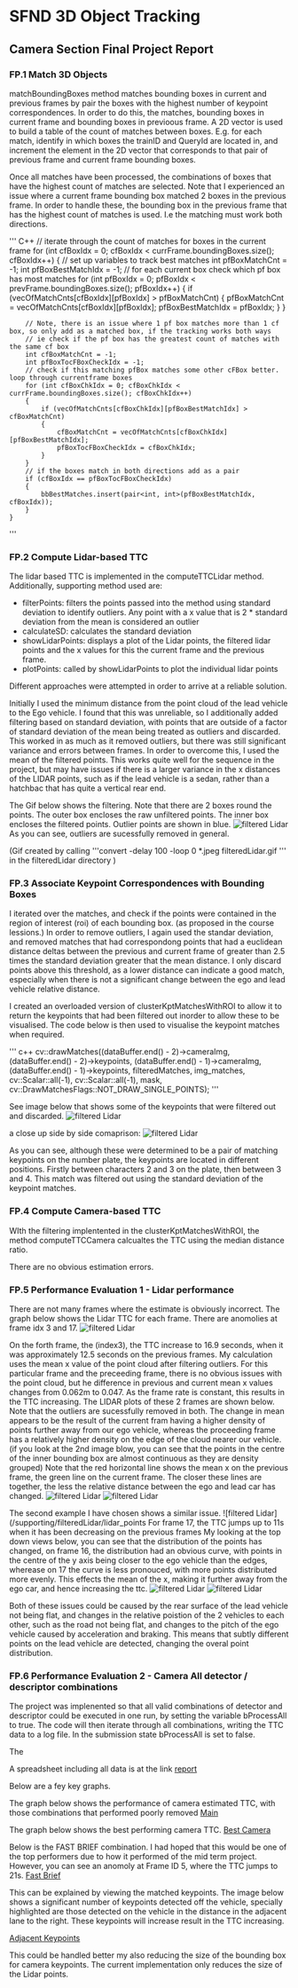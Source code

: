 # SFND 3D Object Tracking

## Camera Section Final Project Report

### FP.1 Match 3D Objects

matchBoundingBoxes method matches bounding boxes in current and previous frames by pair the boxes with the highest number of keypoint correspondences.
In order to do this, the matches, bounding boxes in current frame and bounding boxes in previoous frame. A 2D vector is used to build a table of the count of matches between boxes. E.g. for each match, identify in which boxes the trainID and QueryId are located in, and increment the element in the 2D vector that corresponds to that pair of previous frame and current frame bounding boxes.

Once all matches have been processed, the combinations of boxes that have the highest count of matches are selected. Note that I experienced an issue where a current frame bounding box matched 2 boxes in the previous frame. In order to handle these, the bounding box in the previous frame that has the highest count of matches is used. I.e the matching must work both directions.

''' C++
    // iterate through the count of matches for boxes in the current frame
    for (int cfBoxIdx = 0; cfBoxIdx < currFrame.boundingBoxes.size(); cfBoxIdx++)
    {
        // set up variables to track best matches
        int pfBoxMatchCnt = -1;
        int pfBoxBestMatchIdx = -1;
        // for each current box check which pf box has most matches
        for (int pfBoxIdx = 0; pfBoxIdx < prevFrame.boundingBoxes.size(); pfBoxIdx++)
        {
            if (vecOfMatchCnts[cfBoxIdx][pfBoxIdx] > pfBoxMatchCnt)
            {
                pfBoxMatchCnt = vecOfMatchCnts[cfBoxIdx][pfBoxIdx];
                pfBoxBestMatchIdx = pfBoxIdx;
            }
        }

        // Note, there is an issue where 1 pf box matches more than 1 cf box, so only add as a matched box, if the tracking works both ways
        // ie check if the pf box has the greatest count of matches with the same cf box
        int cfBoxMatchCnt = -1;
        int pfBoxTocFBoxCheckIdx = -1;
        // check if this matching pfBox matches some other cFBox better. loop through currentframe boxes
        for (int cfBoxChkIdx = 0; cfBoxChkIdx < currFrame.boundingBoxes.size(); cfBoxChkIdx++)
        {
            if (vecOfMatchCnts[cfBoxChkIdx][pfBoxBestMatchIdx] > cfBoxMatchCnt)
            {
                cfBoxMatchCnt = vecOfMatchCnts[cfBoxChkIdx][pfBoxBestMatchIdx];
                pfBoxTocFBoxCheckIdx = cfBoxChkIdx;
            }
        }
        // if the boxes match in both directions add as a pair
        if (cfBoxIdx == pfBoxTocFBoxCheckIdx)
        {
            bbBestMatches.insert(pair<int, int>(pfBoxBestMatchIdx, cfBoxIdx));
        }
    }        
'''

### FP.2 Compute Lidar-based TTC

The lidar based TTC is implemented in the computeTTCLidar method.
Additionally, supporting method used are:

* filterPoints: filters the points passed into the method using standard deviation to identify outliers. Any point with a x value that is 2 * standard deviation from the mean is considered an outlier
* calculateSD: calculates the standard deviation
* showLidarPoints: displays a plot of the Lidar points, the filtered lidar points and the x values for this the current frame and the previous frame.
* plotPoints: called by showLidarPoints to plot the individual lidar points

Different approaches were attempted in order to arrive at a reliable solution. 

Initially I used the minimum distance from the point cloud of the lead vehicle to the Ego vehicle. I found that this was unreliable, so I additionally added filtering based on standard deviation, with points that are outside of a factor of standard deviation of the mean being treated as outliers and discarded.
This worked in as much as it removed outliers, but there was still significant variance and errors between frames. 
In order to overcome this, I used the mean of the filtered points. This works quite well for the sequence in the project, but may have issues if there is a larger variance in the x distances of the LIDAR points, such as if the lead vehicle is a sedan, rather than a hatchbac that has quite a vertical rear end.

The Gif below shows the filtering.
Note that there are 2 boxes round the points. The outer box encloses the raw unfiltered points. The inner box encloses the filtered points. Outlier points are shown in blue.
![filtered Lidar](/supporting/filteredLidar/filteredLidar.gif)
As you can see, outliers are sucessfully removed in general.

(Gif created by calling 
'''convert -delay 100 -loop 0 *.jpeg filteredLidar.gif
'''
 in the filteredLidar directory )



### FP.3 Associate Keypoint Correspondences with Bounding Boxes

I iterated over the matches, and check if the points were contained in the region of interest (roi) of each bounding box.
(as proposed in the course lessions.)
In order to remove outliers, I again used the standar deviation, and removed matches that had correspondong points that had a euclidean distance deltas between the previous and current frame of greater than 2.5 times the standard deviation greater that the mean distance.
I only discard points above this threshold, as a lower distance can indicate a good match, especially when there is not a significant change between the ego and lead vehicle relative distance.

I created an overloaded version of clusterKptMatchesWithROI to allow it to return the keypoints that had been filtered out inorder to allow these to be visualised. The code below is then used to visualise the keypoint matches when required.

''' c++
cv::drawMatches((dataBuffer.end() - 2)->cameraImg, (dataBuffer.end() - 2)->keypoints, (dataBuffer.end() - 1)->cameraImg, (dataBuffer.end() - 1)->keypoints, filteredMatches, img_matches, cv::Scalar::all(-1), cv::Scalar::all(-1), mask, cv::DrawMatchesFlags::NOT_DRAW_SINGLE_POINTS);
'''

See image below that shows some of the keypoints that were filtered out and discarded.
![filtered Lidar](/supporting/discarded_kpts.png)

a close up side by side comaprison:
![filtered Lidar](/supporting/discarded_kpts_closeup.png)

As you can see, although these were determined to be a pair of matching keypoints on the number plate, the keypoints are located in different positions. Firstly between characters 2 and 3 on the plate, then between 3 and 4. This match was filtered out using the standard deviation of the keypoint matches.


### FP.4 Compute Camera-based TTC

WIth the filtering implentented in the clusterKptMatchesWithROI, the method computeTTCCamera calcualtes the TTC using the median distance ratio.

There are no obvious estimation errors.

### FP.5 Performance Evaluation 1 - Lidar performance

There are not many frames where the estimate is obviously incorrect.
The graph below shows the Lidar TTC for each frame. There are anomolies at frame idx 3 and 17.
![filtered Lidar](/supporting/ttc_lidar.png)

On the forth frame, the (index3), the TTC increase to 16.9 seconds, when it was approximately 12.5 seconds on the previous frames.
My calculation uses the mean x value of the point cloud after filtering outliers. For this particular frame and the preceeding frame, there is no obvious issues with the point cloud, but he difference in previous and current mean x values changes from 0.062m to 0.047. As the frame rate is constant, this results in the TTC increasing.
The LIDAR plots of these 2 frames are shown below.
Note that the outliers are sucessfully removed in both. The change in mean appears to be the result of the current fram having a higher density of points further away from our ego vehicle, whereas the proceeding frame has a relatively higher density on the edge of the cloud nearer our vehicle. (if you look at the 2nd image blow, you can see that the points in the centre of the inner bounding box are almost continuous as they are density grouped)
Note that the red horizontal line shows the mean x on the previous frame, the green line on the current frame. The closer these lines are together, the less the relative distance between the ego and lead car has changed.
![filtered Lidar](/supporting/filteredLidar/lidar_points2.jpg)
![filtered Lidar](/supporting/filteredLidar/lidar_points3.jpg)

The second example I have chosen shows a similar issue.
![filtered Lidar](/supporting/filteredLidar/lidar_points
For frame 17, the TTC jumps up to 11s when it has been decreasing on the previous frames
My looking at the top down views below, you can see that the distribution of the points has changed, on frame 16, the distribution had an obvious curve, with points in the centre of the y axis being closer to the ego vehicle than the edges, wherease on 17 the curve is less pronouced, with more points distributed more evenly. This effects the mean of the x, making it further away from the ego car, and hence increasing the ttc.
![filtered Lidar](/supporting/filteredLidar/lidar_points16.jpg)
![filtered Lidar](/supporting/filteredLidar/lidar_points17.jpg)

Both of these issues could be caused by the rear surface of the lead vehicle not being flat, and changes in the relative poistion of the 2 vehicles to each other, such as the road not being flat, and changes to the pitch of the ego vehicle caused by acceleration and braking. This means that subtly different points on the lead vehicle are detected, changing the overal point distribution.

### FP.6 Performance Evaluation 2 - Camera All detector / descriptor combinations

The project was implenented so that all valid combinations of detector and descriptor could be executed in one run, by setting the variable  bProcessAll to true.
The code will then iterate through all combinations, writing the TTC data to a log file. In the submission state bProcessAll is set to false.

The 

A spreadsheet including all data is at the link [report](/supporting/report_data_sheet.ods)

Below are a fey key graphs.

The graph below shows the performance of camera estimated TTC, with those combinations that performed poorly removed
[Main](/supporting/main.png)

The graph below shows the best performing camera TTC.
[Best Camera](/supporting/best_perf.png)

Below is the FAST BRIEF combination. I had hoped that this would be one of the top performers due to how it performed of the mid term project.
However, you can see an anomoly at Frame ID 5, where the TTC jumps to 21s. 
[Fast Brief](/supporting/fast_brief.png)

This can be explained by viewing the matched keypoints.
The image below shows a significant number of keypoints detected off the vehicle, specially highlighted are those detected on the vehicle in the distance in the adjacent lane to the right. These keypoints will increase result in the TTC increasing.

[Adjacent Keypoints](/supporting/adjacent_veh_kpts.png)

This could be handled better my also reducing the size of the bounding box for camera keypoints. The current implementation only reduces the size of the Lidar points.

